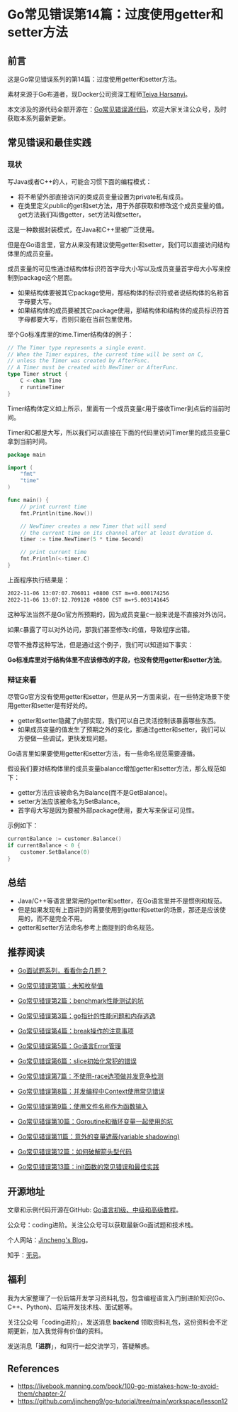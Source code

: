 # Go常见错误第14篇：过度使用getter和setter方法

## 前言

这是Go常见错误系列的第14篇：过度使用getter和setter方法。

素材来源于Go布道者，现Docker公司资深工程师[Teiva Harsanyi](https://teivah.github.io/)。

本文涉及的源代码全部开源在：[Go常见错误源代码](https://github.com/jincheng9/go-tutorial/tree/main/workspace/senior/p28)，欢迎大家关注公众号，及时获取本系列最新更新。

 

## 常见错误和最佳实践

### 现状

写Java或者C++的人，可能会习惯下面的编程模式：

* 将不希望外部直接访问的类成员变量设置为private私有成员。
* 在类里定义public的get和set方法，用于外部获取和修改这个成员变量的值。get方法我们叫做getter，set方法叫做setter。

这是一种数据封装模式，在Java和C++里被广泛使用。

但是在Go语言里，官方从来没有建议使用getter和setter，我们可以直接访问结构体里的成员变量。

成员变量的可见性通过结构体标识符首字母大小写以及成员变量首字母大小写来控制到package这个层面。

* 如果结构体要被其它package使用，那结构体的标识符或者说结构体的名称首字母要大写。
* 如果结构体的成员要被其它package使用，那结构体和结构体的成员标识符首字母都要大写，否则只能在当前包里使用。

举个Go标准库里的time.Timer结构体的例子：

```go
// The Timer type represents a single event.
// When the Timer expires, the current time will be sent on C,
// unless the Timer was created by AfterFunc.
// A Timer must be created with NewTimer or AfterFunc.
type Timer struct {
	C <-chan Time
	r runtimeTimer
}
```

Timer结构体定义如上所示，里面有一个成员变量`C`用于接收Timer到点后的当前时间。

Timer和C都是大写，所以我们可以直接在下面的代码里访问Timer里的成员变量C拿到当前时间。

```go
package main

import (
	"fmt"
	"time"
)

func main() {
	// print current time
	fmt.Println(time.Now())

	// NewTimer creates a new Timer that will send
	// the current time on its channel after at least duration d.
	timer := time.NewTimer(5 * time.Second)

	// print current time
	fmt.Println(<-timer.C)
}
```

上面程序执行结果是：

```bash
2022-11-06 13:07:07.706011 +0800 CST m=+0.000174256
2022-11-06 13:07:12.709128 +0800 CST m=+5.003141645
```

这种写法当然不是Go官方所预期的，因为成员变量`C`一般来说是不直接对外访问。

如果`C`暴露了可以对外访问，那我们甚至修改`C`的值，导致程序出错。

尽管不推荐这种写法，但是通过这个例子，我们可以知道如下事实：

**Go标准库里对于结构体里不应该修改的字段，也没有使用getter和setter方法**。



### 辩证来看

尽管Go官方没有使用getter和setter，但是从另一方面来说，在一些特定场景下使用getter和setter是有好处的。

- getter和setter隐藏了内部实现，我们可以自己灵活控制该暴露哪些东西。
- 如果成员变量的值发生了预期之外的变化，那通过getter和setter，我们可以方便做一些调试，更快发现问题。

Go语言里如果要使用getter和setter方法，有一些命名规范需要遵循。

假设我们要对结构体里的成员变量balance增加getter和setter方法，那么规范如下：

- getter方法应该被命名为Balance(而不是GetBalance)。
- setter方法应该被命名为SetBalance。
- 首字母大写是因为要被外部package使用，要大写来保证可见性。

示例如下：

```go
currentBalance := customer.Balance()
if currentBalance < 0 {
    customer.SetBalance(0)
}
```



## 总结

* Java/C++等语言里常用的getter和setter，在Go语言里并不是惯例和规范。
* 但是如果发现有上面讲到的需要使用到getter和setter的场景，那还是应该使用的，而不是完全不用。
* getter和setter方法命名参考上面提到的命名规范。



## 推荐阅读

* [Go面试题系列，看看你会几题？](https://mp.weixin.qq.com/mp/appmsgalbum?__biz=Mzg2MTcwNjc1Mg==&action=getalbum&album_id=2199553588283179010#wechat_redirect)

* [Go常见错误第1篇：未知枚举值](https://mp.weixin.qq.com/s?__biz=Mzg2MTcwNjc1Mg==&mid=2247484146&idx=1&sn=10fb12b643a2e37c090e5aa3bc583152&chksm=ce124d9df965c48bb954aeddabdff3db12738ded3875542250c5d0ef6cfd4417fc56580288b1&token=1912894792&lang=zh_CN#rd)

* [Go常见错误第2篇：benchmark性能测试的坑](https://mp.weixin.qq.com/s?__biz=Mzg2MTcwNjc1Mg==&mid=2247484163&idx=1&sn=b28d61c1f3ec9d914e698dce105ba5d1&chksm=ce124c6cf965c57a90bc85a5295ed9375103de20607b509f845583ff6686385df0ed96653d00&token=1912894792&lang=zh_CN#rd)

* [Go常见错误第3篇：go指针的性能问题和内存逃逸](https://mp.weixin.qq.com/s?__biz=Mzg2MTcwNjc1Mg==&mid=2247484247&idx=1&sn=faf716627afb00df646cecff023fb63c&chksm=ce124c38f965c52efd009a4c98691d56b5765dc7dce98aa49b226ad9274bd062d8d01e702e91&token=1899277735&lang=zh_CN#rd)

* [Go常见错误第4篇：break操作的注意事项](https://mp.weixin.qq.com/s?__biz=Mzg2MTcwNjc1Mg==&mid=2247484262&idx=1&sn=c1bea8af60444a4ef73c4d4d7a09d16d&chksm=ce124c09f965c51f3663ac9089a792d36c3685850e12695dd26d15a1a50f393b2d7c92b9983a&token=461369035&lang=zh_CN#rd)

* [Go常见错误第5篇：Go语言Error管理](https://mp.weixin.qq.com/s?__biz=Mzg2MTcwNjc1Mg==&mid=2247484274&idx=1&sn=711abea3c6fd5d15341ee1b34da8a160&chksm=ce124c1df965c50b3af84965f7ed30b574cd0b247ea6f77b944ec858bd43ee37f4c1554a5bce&token=1846351524&lang=zh_CN#rd)

* [Go常见错误第6篇：slice初始化常犯的错误](https://mp.weixin.qq.com/s?__biz=Mzg2MTcwNjc1Mg==&mid=2247484289&idx=1&sn=2b8171458cde4425b28fdf8f51df8d7c&chksm=ce124ceef965c5f8a14f5951457ce2ac0ecc4612cf2013957f1d818b6e74da7c803b9df1d394&token=1477304797&lang=zh_CN#rd)

* [Go常见错误第7篇：不使用-race选项做并发竞争检测](https://mp.weixin.qq.com/s?__biz=Mzg2MTcwNjc1Mg==&mid=2247484299&idx=1&sn=583c3470a76e93b0af0d5fc04fe29b55&chksm=ce124ce4f965c5f20de5887b113eab91f7c2654a941491a789e4ac53c298fbadb4367acee9bb&token=1918756920&lang=zh_CN#rd)

* [Go常见错误第8篇：并发编程中Context使用常见错误](https://mp.weixin.qq.com/s?__biz=Mzg2MTcwNjc1Mg==&mid=2247484317&idx=1&sn=474dad373684979fc96ba59182f08cf5&chksm=ce124cf2f965c5e4a29e313b4654faacef03e78da7aaf2ba6912d7b490a1df851a1bcbfec1c9&token=1918756920&lang=zh_CN#rd)

* [Go常见错误第9篇：使用文件名称作为函数输入](https://mp.weixin.qq.com/s?__biz=Mzg2MTcwNjc1Mg==&mid=2247484325&idx=1&sn=689c1b3823697cc583e1e818c4c76ee5&chksm=ce124ccaf965c5dce4e497f6251c5f0a8473b8e2ae3824bd72fe8c532d6dd84e6375c3990b3e&token=1266762504&lang=zh_CN#rd)

* [Go常见错误第10篇：Goroutine和循环变量一起使用的坑](https://mp.weixin.qq.com/s?__biz=Mzg2MTcwNjc1Mg==&mid=2247484335&idx=1&sn=cc8c6ceae72b30ec6f4d4e7b4367baca&chksm=ce124cc0f965c5d60410f977cdf31f127694fd0d49c35e2061ce8fb5fb9387bfa321196db438&token=1656737387&lang=zh_CN#rd)

* [Go常见错误第11篇：意外的变量遮蔽(variable shadowing)](https://mp.weixin.qq.com/s?__biz=Mzg2MTcwNjc1Mg==&mid=2247484519&idx=1&sn=00f13bdb95bd8f7c4eb1582a4c981991&chksm=ce124b08f965c21e28ea3a1c67b3b501fe45ba1a2c4af5048cad3a2d5d8303b6fc0192235b6d&token=1762934632&lang=zh_CN#rd)

* [Go常见错误第12篇：如何破解箭头型代码](https://mp.weixin.qq.com/s?__biz=Mzg2MTcwNjc1Mg==&mid=2247484539&idx=1&sn=189ff2e8fdb4a7d18620f9367128d6c4&chksm=ce124b14f965c20269c766a0f18f98cc8b9e340317669034a074d39843f2f9a94f3c9caf18da&token=329552886&lang=zh_CN#rd)

* [Go常见错误第13篇：init函数的常见错误和最佳实践](https://mp.weixin.qq.com/s?__biz=Mzg2MTcwNjc1Mg==&mid=2247484553&idx=1&sn=a4de11c452157193ae4381ab3555c42c&chksm=ce124be6f965c2f0885b8acf21c867e82d09807eba7be7890c54c01acf2b6fc413267e90d371&token=2029492652&lang=zh_CN#rd)

  

## 开源地址

文章和示例代码开源在GitHub: [Go语言初级、中级和高级教程](https://github.com/jincheng9/go-tutorial)。

公众号：coding进阶。关注公众号可以获取最新Go面试题和技术栈。

个人网站：[Jincheng's Blog](https://jincheng9.github.io/)。

知乎：[无忌](https://www.zhihu.com/people/thucuhkwuji)。



## 福利

我为大家整理了一份后端开发学习资料礼包，包含编程语言入门到进阶知识(Go、C++、Python)、后端开发技术栈、面试题等。

关注公众号「coding进阶」，发送消息 **backend** 领取资料礼包，这份资料会不定期更新，加入我觉得有价值的资料。

发送消息「**进群**」，和同行一起交流学习，答疑解惑。



## References

* https://livebook.manning.com/book/100-go-mistakes-how-to-avoid-them/chapter-2/
* https://github.com/jincheng9/go-tutorial/tree/main/workspace/lesson12